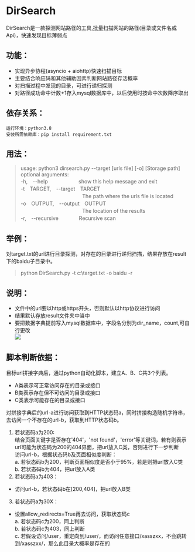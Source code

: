 # DirSearch
DirSearch是一款探测网站路径的工具,批量扫描网站的路径(目录或文件名或Api)，快速发现目标薄弱点  
## 功能：
- 实现异步协程(asyncio + aiohttp)快速扫描目标
- 主要结合响应码和其他辅助因素判断网站路径存活概率
- 对扫描过程中发现的目录，可进行递归探测
- 对路径成功命中计数+1存入mysql数据库中，以后使用时按命中次数降序取出

## 依存关系：  
```
运行环境：python3.8
安装所需依赖库：pip install requirement.txt
```

## 用法：
>usage: python3 dirsearch.py --target [urls file] [-o] [Storage path]  
optional arguments:  
  -h,　--help　　　　　　show this help message and exit  
  -t　TARGET,　--target　TARGET  
  　　　　　　　　　　　　The path where the urls file is located  
  -o　OUTPUT,　--output　OUTPUT  
  　　　　　　　　　　　　The location of the results  
  -r,　--recursive　　　　Recursive scan  

## 举例：
对target.txt的url进行目录探测，对存在的目录进行递归扫描，结果存放在result下的baidu子目录中。
>python DirSearch.py -t c:\target.txt -o baidu -r

## 说明：
- 文件中的url要以http或https开头，否则默认以http协议进行访问  
- 结果默认存放result文件夹中当中
- 要把数据字典提前写入mysql数据库中，字段名分别为dir_name，count,可自行更改  
![](https://upload-images.jianshu.io/upload_images/21474770-7740231f37caec52.png?imageMogr2/auto-orient/strip%7CimageView2/2/w/1240)  


## 脚本判断依据：
目标url拼接字典后，通过python自动化脚本，建立A、B、C共3个列表。  
- A类表示可正常访问存在的目录或接口  
- B类表示存在但不可访问的目录或接口  
- C类表示可能存在的目录或接口  

对拼接字典后的url-a进行访问获取到HTTP状态码a，同时拼接构造随机字符串，去访问一个不存在的url-b，获取到HTTP状态码b。  
1. 若状态码a为200:  
结合页面关键字是否存在'404'，'not found'，'error'等关键词，若有则表示url可能为状态码为200的404界面，把url放入C类，否则进行下一步判断  
访问url-b，根据状态码b及页面相似度判断：  
a. 若状态码b为200，判断页面相似度是否小于95%，若是则把url放入C类  
b. 若状态码b为404，把url放入A类  
2. 若状态码a为403：  
- 访问url-b，若状态码b在[200,404]，把url放入B类  
3. 若状态码a为30X：  
- 设置allow_redirects=True再去访问，获取状态码c  
a. 若状态码c为200，同上判断  
b. 若状态码c为403，同上判断  
c. 若假设访问/user，重定向到/user/，而访问任意接口/xasszxx，不会跳转到/xasszxx/，那么此目录大概率是存在的

